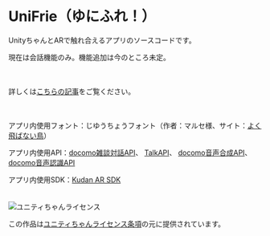 # UniFrie（ゆにふれ！）

<p>UnityちゃんとARで触れ合えるアプリのソースコードです。</p>
<p>現在は会話機能のみ。機能追加は今のところ未定。</p>　　

<p>詳しくは<a href="" taeget="_blank">こちらの記事</a>をご覧ください。</p>　　


<p>アプリ内使用フォント：じゆうちょうフォント（作者：マルセ様、サイト：<a href="https://marusexijaxs.web.fc2.com/" target="_blank">よく飛ばない鳥</a>）</p>
<p>アプリ内使用API：<a href="https://dev.smt.docomo.ne.jp/?p=docs.api.page&api_name=dialogue&p_name=api_usage_scenario" target="_blank">docomo雑談対話API</a>、
<a href="https://a3rt.recruit-tech.co.jp/product/talkAPI/" target="_blank">TalkAPI</a>、
<a href="https://dev.smt.docomo.ne.jp/?p=docs.api.page&api_name=text_to_speech&p_name=api_usage_scenario" target="_blank">docomo音声合成API</a>、
<a href="https://dev.smt.docomo.ne.jp/?p=docs.api.page&api_name=speech_recognition&p_name=api_usage_scenario" target="_blank">docomo音声認識API</a></p>
<p>アプリ内使用SDK：<a href="https://www.kudan.eu/download-kudan-ar-sdk/" target="_blank">Kudan AR SDK</a></p>　　

<div><img src="http://unity-chan.com/images/imageLicenseLogo.png" alt="ユニティちゃんライセンス">
    <p>この作品は<a href="http://unity-chan.com/contents/license_jp/" target="_blank">ユニティちゃんライセンス条項</a>の元に提供されています。</p>
</div>
